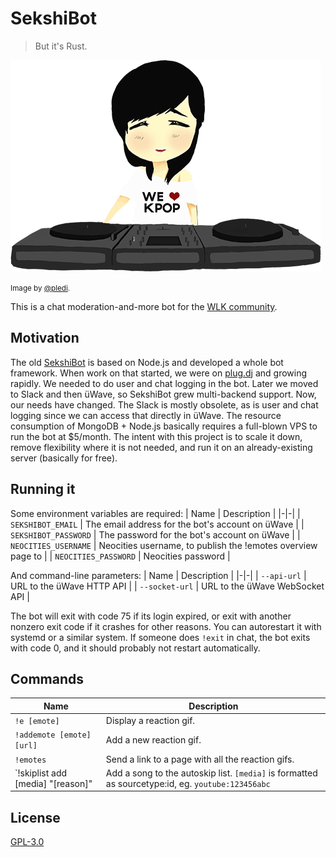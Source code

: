 # SekshiBot
> But it's Rust.

![SekshiBot](./assets/sekshibot.png)

<small>Image by [@pledi](https://github.com/pledi).</small>

This is a chat moderation-and-more bot for the [WLK community](https://wlk.yt).

## Motivation
The old [SekshiBot](https://github.com/welovekpop/sekshibot) is based on Node.js and developed a whole bot framework. When work on that started, we were on [plug.dj](https://plug.dj) and growing rapidly. We needed to do user and chat logging in the bot. Later we moved to Slack and then üWave, so SekshiBot grew multi-backend support. Now, our needs have changed. The Slack is mostly obsolete, as is user and chat logging since we can access that directly in üWave. The resource consumption of MongoDB + Node.js basically requires a full-blown VPS to run the bot at $5/month. The intent with this project is to scale it down, remove flexibility where it is not needed, and run it on an already-existing server (basically for free).

## Running it
Some environment variables are required:
| Name | Description |
|-|-|
| `SEKSHIBOT_EMAIL` | The email address for the bot's account on üWave |
| `SEKSHIBOT_PASSWORD` | The password for the bot's account on üWave |
| `NEOCITIES_USERNAME` | Neocities username, to publish the !emotes overview page to |
| `NEOCITIES_PASSWORD` | Neocities password |

And command-line parameters:
| Name | Description |
|-|-|
| `--api-url` | URL to the üWave HTTP API |
| `--socket-url` | URL to the üWave WebSocket API |

The bot will exit with code 75 if its login expired, or exit with another nonzero exit code if it crashes for other reasons.
You can autorestart it with systemd or a similar system. If someone does `!exit` in chat, the bot exits with code 0, and it should probably not restart automatically.

## Commands

| Name | Description |
|-|-|
| `!e [emote]` | Display a reaction gif. |
| `!addemote [emote] [url]` | Add a new reaction gif. |
| `!emotes` | Send a link to a page with all the reaction gifs. |
| `!skiplist add [media] "[reason]" | Add a song to the autoskip list. `[media]` is formatted as sourcetype:id, eg. `youtube:123456abc` |

## License
[GPL-3.0](./LICENSE.md)
